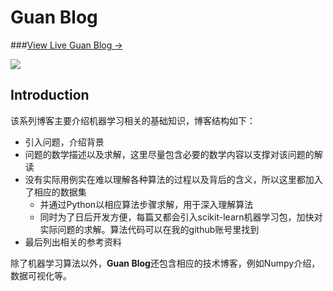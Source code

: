 # Guan Blog

###[View Live Guan Blog &rarr;](http://garylv.github.io/)

![](http://7xqutp.com1.z0.glb.clouddn.com/preface.PNG)

## Introduction

该系列博客主要介绍机器学习相关的基础知识，博客结构如下：
* 引入问题，介绍背景
* 问题的数学描述以及求解，这里尽量包含必要的数学内容以支撑对该问题的解读
* 没有实际用例实在难以理解各种算法的过程以及背后的含义，所以这里都加入了相应的数据集
    * 并通过Python以相应算法步骤求解，用于深入理解算法
    * 同时为了日后开发方便，每篇又都会引入scikit-learn机器学习包，加快对实际问题的求解。算法代码可以在我的github账号里找到
* 最后列出相关的参考资料

除了机器学习算法以外，**Guan Blog**还包含相应的技术博客，例如Numpy介绍，数据可视化等。
